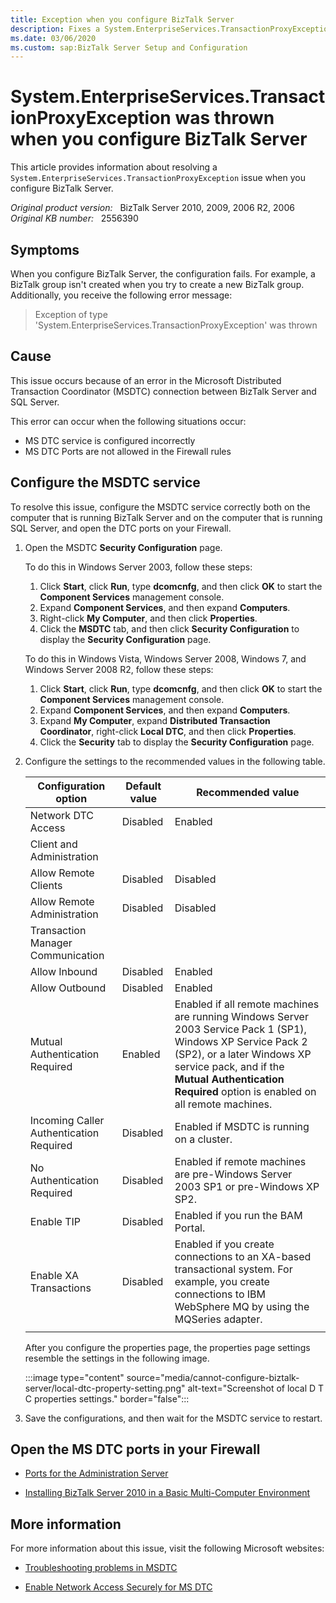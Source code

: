 ```yaml
---
title: Exception when you configure BizTalk Server
description: Fixes a System.EnterpriseServices.TransactionProxyException issue in which you receive an error when you configure BizTalk Server. This issue occurs in BizTalk Server 2006, 2006 R2, 2009, or 2010.
ms.date: 03/06/2020
ms.custom: sap:BizTalk Server Setup and Configuration
---
```

# System.EnterpriseServices.TransactionProxyException was thrown when you configure BizTalk Server

This article provides information about resolving a `System.EnterpriseServices.TransactionProxyException` issue when you configure BizTalk Server.

_Original product version:_ &nbsp; BizTalk Server 2010, 2009, 2006 R2, 2006  
_Original KB number:_ &nbsp; 2556390

## Symptoms

When you configure BizTalk Server, the configuration fails. For example, a BizTalk group isn't created when you try to create a new BizTalk group. Additionally, you receive the following error message:

> Exception of type 'System.EnterpriseServices.TransactionProxyException' was thrown

## Cause

This issue occurs because of an error in the Microsoft Distributed Transaction Coordinator (MSDTC) connection between BizTalk Server and SQL Server.

This error can occur when the following situations occur:

- MS DTC service is configured incorrectly
- MS DTC Ports are not allowed in the Firewall rules

## Configure the MSDTC service

To resolve this issue, configure the MSDTC service correctly both on the computer that is running BizTalk Server and on the computer that is running SQL Server, and open the DTC ports on your Firewall.

1. Open the MSDTC **Security Configuration** page.

   To do this in Windows Server 2003, follow these steps:

      1. Click **Start**, click **Run**, type **dcomcnfg**, and then click **OK** to start the **Component Services** management console.
      2. Expand **Component Services**, and then expand **Computers**.
      3. Right-click **My Computer**, and then click **Properties**.
      4. Click the **MSDTC** tab, and then click **Security Configuration** to display the **Security Configuration** page.
  
   To do this in Windows Vista, Windows Server 2008, Windows 7, and Windows Server 2008 R2, follow these steps:

      1. Click **Start**, click **Run**, type **dcomcnfg**, and then click **OK** to start the **Component Services** management console.
      2. Expand **Component Services**, and then expand **Computers**.
      3. Expand **My Computer**, expand **Distributed Transaction Coordinator**, right-click **Local DTC**, and then click **Properties**.
      4. Click the **Security** tab to display the **Security Configuration** page.

2. Configure the settings to the recommended values in the following table.

    |Configuration option|Default value|Recommended value|
    |---|---|---|
    |Network DTC Access|Disabled|Enabled|
    |Client and Administration|||
    |Allow Remote Clients|Disabled|Disabled|
    |Allow Remote Administration|Disabled|Disabled|
    |Transaction Manager Communication|||
    |Allow Inbound|Disabled|Enabled|
    |Allow Outbound|Disabled|Enabled|
    |Mutual Authentication Required|Enabled|Enabled if all remote machines are running Windows Server 2003 Service Pack 1 (SP1), Windows XP Service Pack 2 (SP2), or a later Windows XP service pack, and if the **Mutual Authentication Required** option is enabled on all remote machines.
    |Incoming Caller Authentication Required|Disabled|Enabled if MSDTC is running on a cluster.|
    |No Authentication Required|Disabled|Enabled if remote machines are pre-Windows Server 2003 SP1 or pre-Windows XP SP2.|
    |Enable TIP|Disabled|Enabled if you run the BAM Portal.|
    |Enable XA Transactions|Disabled|Enabled if you create connections to an XA-based transactional system. For example, you create connections to IBM WebSphere MQ by using the MQSeries adapter.|
    ||||

    After you configure the properties page, the properties page settings resemble the settings in the following image.

    :::image type="content" source="media/cannot-configure-biztalk-server/local-dtc-property-setting.png" alt-text="Screenshot of local D T C properties settings." border="false":::

3. Save the configurations, and then wait for the MSDTC service to restart.

## Open the MS DTC ports in your Firewall

- [Ports for the Administration Server](https://go.microsoft.com/fwlink/p/?linkid=275568)

- [Installing BizTalk Server 2010 in a Basic Multi-Computer Environment](https://social.technet.microsoft.com/wiki/contents/articles/6845.installing-biztalk-server-2010-in-a-basic-multi-computer-environment.aspx)

## More information

For more information about this issue, visit the following Microsoft websites:

- [Troubleshooting problems in MSDTC](/previous-versions/windows/it-pro/windows-server-2008-R2-and-2008/cc753620(v=ws.10))

- [Enable Network Access Securely for MS DTC](/biztalk/core/troubleshooting-problems-with-msdtc)
